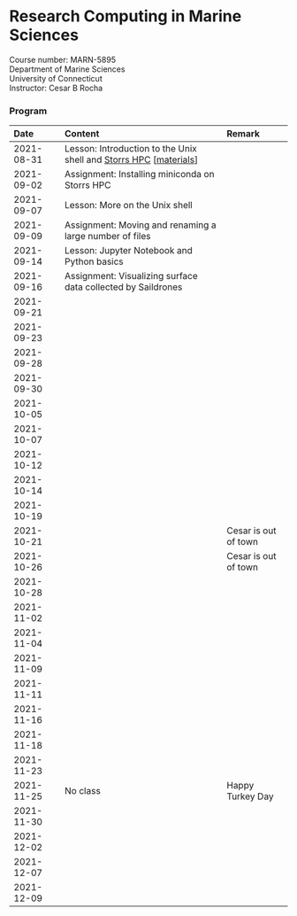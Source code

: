 # Research Computing in Marine Sciences
Course number: MARN-5895</br>
Department of Marine Sciences</br>
University of Connecticut</br>
Instructor: Cesar B Rocha

### Program
| Date          | Content                              | Remark |
|:-------------------|:-------------------------|:--------------|
| 2021-08-31    | Lesson: Introduction to the Unix shell and [Storrs HPC](https://hpc.uconn.edu) [[materials](./lessons/01/)]         |           |
| 2021-09-02    | Assignment: Installing miniconda on Storrs HPC           |         |
| 2021-09-07    | Lesson: More on the Unix shell           |         |
| 2021-09-09    | Assignment: Moving and renaming a large number of files    |         |
| 2021-09-14    | Lesson: Jupyter Notebook and Python basics           |         |
| 2021-09-16    | Assignment: Visualizing surface data collected by Saildrones           |         |
| 2021-09-21    |            |         |
| 2021-09-23    |            |         |
| 2021-09-28    |            |         |
| 2021-09-30    |            |         |
| 2021-10-05    |            |         |
| 2021-10-07    |            |         |
| 2021-10-12    |            |         |
| 2021-10-14    |            |         |
| 2021-10-19    |            |         |
| 2021-10-21    |            |  Cesar is out of town       |
| 2021-10-26    |            |  Cesar is out of town        |
| 2021-10-28    |            |         |
| 2021-11-02    |            |         |
| 2021-11-04    |            |         |
| 2021-11-09    |            |         |
| 2021-11-11    |            |         |
| 2021-11-16    |            |         |
| 2021-11-18    |            |         |
| 2021-11-23    |            |         |
| 2021-11-25    |  No class          |  Happy Turkey Day       |
| 2021-11-30    |            |         |
| 2021-12-02    |            |         |
| 2021-12-07    |            |         |
| 2021-12-09    |            |         |
